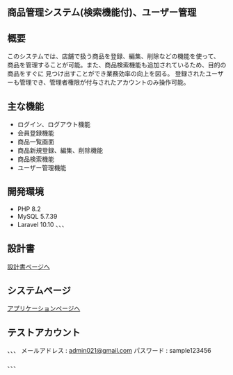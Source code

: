 ## 商品管理システム(検索機能付)、ユーザー管理

## 概要
このシステムでは、店舗で扱う商品を登録、編集、削除などの機能を使って、
商品を管理することが可能。また、商品検索機能も追加されているため、目的の商品をすぐに
見つけ出すことができ業務効率の向上を図る。
登録されたユーザーも管理でき、管理者権限が付与されたアカウントのみ操作可能。

## 主な機能
- ログイン、ログアウト機能
- 会員登録機能
- 商品一覧画面
- 商品新規登録、編集、削除機能
- 商品検索機能
- ユーザー管理機能

## 開発環境
- PHP 8.2
- MySQL 5.7.39
- Laravel 10.10
、、、

## 設計書
[設計書ページへ](https://drive.google.com/drive/folders/1BZSxf_Z6Ij7Vn_Gl-JclxAxj3yJ1V-Rm?usp=drive_link)

## システムページ
[アプリケーションページへ](https://items-management-df89cd516b24.herokuapp.com)

## テストアカウント
、、、
メールアドレス : admin021@gmail.com
パスワード : sample123456

、、、
